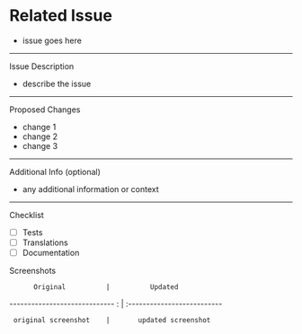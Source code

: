 # Related Issue
- issue goes here
----------------------------------------------------------
Issue Description
- describe the issue
-----------------------------------------------------------
Proposed Changes
- change 1
- change 2
- change 3
------------------------------------------------------------
Additional Info (optional)
- any additional information or context
-------------------------------------------------------------
Checklist
- [ ] Tests
- [ ] Translations
- [ ] Documentation

Screenshots

          Original          |          Updated          
----------------------------- : | :--------------------------
 
     original screenshot    |       updated screenshot
